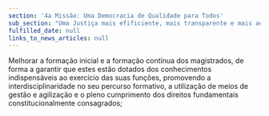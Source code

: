 ```yaml
---
section: '4a Missão: Uma Democracia de Qualidade para Todos'
sub_section: "Uma Justiça mais efificiente, mais transparente e mais acessível"
fulfilled_date: null
links_to_news_articles: null
---
```


Melhorar a formação inicial e a formação contínua dos magistrados, de forma a garantir que estes estão dotados dos conhecimentos indispensáveis ao exercício das suas funções, promovendo a interdisciplinaridade no seu percurso formativo, a utilização de meios de gestão e agilização e o pleno cumprimento dos direitos fundamentais constitucionalmente consagrados;